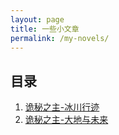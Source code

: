```yaml
---
layout: page
title: 一些小文章
permalink: /my-novels/
---
```


## 目录

1. [诡秘之主-冰川行迹](https://andy4evertot1.github.io/blog/lom-edwina/)
2. [诡秘之主-大地与未来](https://andy4evertot1.github.io/blog/lom-frank/)
